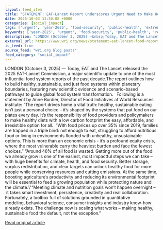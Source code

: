 ```yaml
---
layout: feed_item
title: "STATEMENT: EAT-Lancet Report Underscores Urgent Need to Make Healthy, Sustainable Food Accessible for All"
date: 2025-10-03 13:50:08 +0000
categories: [social_impact]
tags: ['urgent', 'year-2025', 'food-security', 'public-health', 'extreme-weather', 'agriculture', 'economic-impacts', 'flooding', 'climate-health', 'climate-costs']
keywords: ['year-2025', 'urgent', 'food-security', 'public-health', 'report', 'extreme-weather', 'lancet', 'statement']
description: "LONDON (October 3, 2025) —&nbsp;Today, EAT and The Lancet&nbsp;released the 2025 EAT-Lancet Commission, a major scientific update to one of the most influent..."
external_url: https://www.wri.org/news/statement-eat-lancet-food-report
is_feed: true
source_feed: "wri.org blog posts"
feed_category: "social_impact"
---
```


LONDON (October 3, 2025) —&nbsp;Today, EAT and The Lancet&nbsp;released the 2025 EAT-Lancet Commission, a major scientific update to one of the most influential food system reports of the past decade.The report outlines how to build healthy, sustainable, and just food systems within planetary boundaries, featuring new scientific evidence and scenario-based pathways to guide global food system transformation. &nbsp;&nbsp;Following is a statement by Anne Bordier, Director of Food Initiatives at World Resources institute:&nbsp;“The report drives home a vital truth: healthy, sustainable eating isn’t just a personal choice – it’s shaped by the systems that put food on our plates every day. It’s the responsibility of food providers and policymakers to make healthy diets with a low carbon footprint the easy, affordable, and irresistible option for all.&nbsp;&nbsp;“With food prices&nbsp;up over 35%&nbsp;since 2019, families are trapped in a triple bind: not enough to eat, struggling to afford nutritious food or living in environments flooded with unhealthy, unsustainable options. This is more than an economic crisis - it’s a profound equity crisis, where the most vulnerable carry the heaviest burden and face the fewest choices.”&nbsp;“Around&nbsp;40%&nbsp;of all food is wasted. Getting more out of the food we already grow is one of the easiest, most impactful steps we can take – with huge benefits for climate, health, and food security. Better storage, surplus redistribution, and clear targets can unlock healthy food for more people while conserving resources and cutting emissions. At the same time, boosting agriculture’s productivity and reducing its environmental footprint will be essential to feed a growing population while protecting nature and the climate.\\"“Meeting climate and nutrition goals won’t happen overnight –&nbsp;it takes smart investment, persistence, creativity and real collaboration. Fortunately, a&nbsp;toolbox full of solutions&nbsp;grounded in quantitative modeling,&nbsp;behavioral science, consumer insights and industry know-how already exists. The challenge now is scaling what works – making healthy, sustainable food the default, not the exception.”&nbsp;

[Read original article](https://www.wri.org/news/statement-eat-lancet-food-report)
